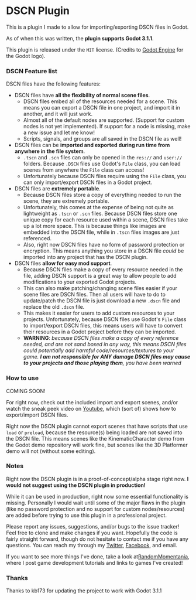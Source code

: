 # DSCN Plugin

This is a plugin I made to allow for importing/exporting DSCN files in Godot.

As of when this was written, the **plugin supports Godot 3.1.1**.

This plugin is released under the `MIT` license.
(Credits to [Godot Engine](https://godotengine.org/) for the Godot logo).

### DSCN Feature list

DSCN files have the following features:

* DSCN files have **all the flexibility of normal scene files**.
  * DSCN files embed all of the resources needed for a scene. This means you can export a DSCN file in one project, and import it in another, and it will just work.
  * Almost all  of the default nodes are supported. (Support for custom nodes is not yet implemented). If support for a node is missing, make a new issue and let me know!
  * Scripts, signals, and groups are all saved in the DSCN file as well!
* DSCN files can be **imported and exported during run time from anywhere in the file system**.
  * `.tscn` and `.scn` files can only be opened in the `res://` and `user://` folders. Because `.DSCN` files use Godot's `File` class, you can load scenes from anywhere the `File` class can access!
  * Unfortunately because DSCN files require using the `File` class, you can only import/export DSCN files in a Godot project.
* DSCN files are **extremely portable**.
  * Because DSCN files store a copy of everything needed to run the scene, they are extremely portable.
  * Unfortunately, this comes at the expense of being not quite as lightweight as `.tscn` or `.scn` files. Because DSCN files store one unique copy for each resource used within a scene, DSCN files take up a lot more space. This is because things like images are embedded into the DSCN file, while in `.tscn` files images are just referenced.
  * Also, right now DSCN files have no form of password protection or encryption. This means anything you store in a DSCN file *could* be imported into any project that has the DSCN plugin.
* DSCN files **allow for easy mod support**.
  * Because DSCN files make a copy of every resource needed in the file, adding DSCN support is a great way to allow people to add modifications to your exported Godot projects.
  * This can also make patching/changing scene files easier if your scene files are DSCN files. Then all users will have to do to update/patch the DSCN file is just download a new `.dscn` file and replace the old `.dscn` file.
  * This makes it easier for users to add custom resources to your projects. Unfortunately, because DSCN files use Godot's `File` class to import/export DSCN files, this means users will have to convert their resources in a Godot project before they can be imported.
  * **WARNING**: *because DSCN files make a copy of every reference needed, and are not sand boxed in any way, this means DSCN files could potentially add harmful code/resources/textures to your game. **I am not responsible for ANY damage DSCN files may cause to your projects and those playing them**, you have been warned*

### How to use

COMING SOON!

For right now, check out the included import and export scenes, and/or watch the sneak peek video on [Youtube](https://www.youtube.com/watch?v=zyz2C6wGdlE), which (sort of) shows how to export/import DSCN files.

Right now the DSCN plugin cannot export scenes that have scripts that use `load` or `preload`, because the resource(s) being loaded are not saved into the DSCN file. This means scenes like the KinematicCharacter demo from the Godot demo repository will work fine, but scenes like the 3D Platformer demo will not (without some editing).
  
### Notes

Right now the DSCN plugin is in a proof-of-concept/alpha stage right now. **I would not suggest using the DSCN plugin in production!**

While it can be used in production, right now some essential functionality is missing. Personally I would wait until some of the major flaws in the plugin (like no password protection and no support for custom nodes/resources) are added before trying to use this plugin in a professional project.

Please report any issues, suggestions, and/or bugs to the issue tracker! Feel free to clone and make changes if you want. Hopefully the code is fairly straight forward, though do not hesitate to contact me if you have any questions. You can reach my through my [Twitter](https://twitter.com/TwistedTwigleg), [Facebook](https://www.facebook.com/noah.beard.5680), and email.

If you want to see more things I've done, take a look at[RandomMomentania](https://randommomentania.com/), where I post game development tutorials and links to games I've created!

### Thanks

Thanks to kb173 for updating the project to work with Godot 3.1.1


